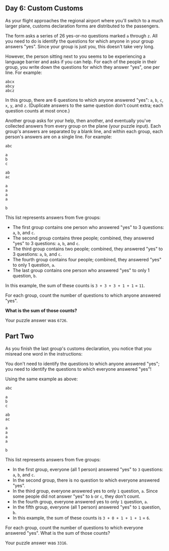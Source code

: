 ## Day 6: Custom Customs

As your flight approaches the regional airport where you'll switch to a much larger plane, customs declaration forms are distributed to the passengers.

The form asks a series of 26 yes-or-no questions marked `a` through `z`. All you need to do is identify the questions for which anyone in your group answers "yes". Since your group is just you, this doesn't take very long.

However, the person sitting next to you seems to be experiencing a language barrier and asks if you can help. For each of the people in their group, you write down the questions for which they answer "yes", one per line. For example:

```plain
abcx
abcy
abcz
```

In this group, there are 6 questions to which anyone answered "yes": `a`, `b`, `c`, `x`, `y`, and `z`. (Duplicate answers to the same question don't count extra; each question counts at most once.)

Another group asks for your help, then another, and eventually you've collected answers from every group on the plane (your puzzle input). Each group's answers are separated by a blank line, and within each group, each person's answers are on a single line. For example:

```plain
abc

a
b
c

ab
ac

a
a
a
a

b
```

This list represents answers from five groups:

- The first group contains one person who answered "yes" to 3 questions: `a`, `b`, and `c`.
- The second group contains three people; combined, they answered "yes" to 3 questions: `a`, `b`, and `c`.
- The third group contains two people; combined, they answered "yes" to 3 questions: `a`, `b`, and `c`.
- The fourth group contains four people; combined, they answered "yes" to only 1 question, `a`.
- The last group contains one person who answered "yes" to only 1 question, `b`.

In this example, the sum of these counts is `3 + 3 + 3 + 1 + 1` = `11`.

For each group, count the number of questions to which anyone answered "yes".

**What is the sum of those counts?**

Your puzzle answer was `6726`.

## Part Two

As you finish the last group's customs declaration, you notice that you misread one word in the instructions:

You don't need to identify the questions to which anyone answered "yes"; you need to identify the questions to which everyone answered "yes"!

Using the same example as above:

```plain
abc

a
b
c

ab
ac

a
a
a
a

b
```


This list represents answers from five groups:

 - In the first group, everyone (all 1 person) answered "yes" to `3` questions: `a`, `b`, and `c`.
 - In the second group, there is no question to which everyone answered "yes".
 - In the third group, everyone answered yes to only `1` question, `a`. Since some people did not answer "yes" to `b` or `c`, they don't count.
 - In the fourth group, everyone answered yes to only `1` question, `a`.
 - In the fifth group, everyone (all 1 person) answered "yes" to `1` question, `b`.
 - In this example, the sum of these counts is `3 + 0 + 1 + 1 + 1` = `6`.

For each group, count the number of questions to which everyone answered "yes". What is the sum of those counts?

Your puzzle answer was `3316`.
